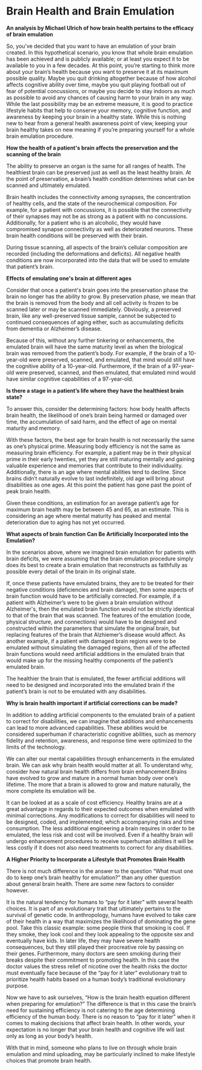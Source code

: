 # Brain Health and Brain Emulation

**An analysis by Michael Ulrich of how brain health pertains to the efficacy of brain emulation**

So, you’ve decided that you want to have an emulation of your brain created. In this hypothetical scenario, you know that whole brain emulation has been achieved and is publicly available; or at least you expect it to be available to you in a few decades. At this point, you’re starting to think more about your brain’s health because you want to preserve it at its maximum possible quality. Maybe you quit drinking altogether because of how alcohol affects cognitive ability over time, maybe you quit playing football out of fear of potential concussions, or maybe you decide to stay indoors as much as possible to avoid any chances of causing harm to your brain in any way. While the last possibility may be an extreme measure, it is good to practice lifestyle habits that help to conserve your memory, cognitive function, and awareness by keeping your brain in a healthy state. While this is nothing new to hear from a general health awareness point of view, keeping your brain healthy takes on new meaning if you’re preparing yourself for a whole brain emulation procedure.

**How the health of a patient's brain affects the preservation and the scanning of the brain**

The ability to preserve an organ is the same for all ranges of health. The healthiest brain can be preserved just as well as the least healthy brain. At the point of preservation, a brain’s health condition determines what can be scanned and ultimately emulated.

Brain health includes the connectivity among synapses, the concentration of healthy cells, and the state of the neurochemical composition. For example, for a patient with concussions, it is possible that the connectivity of their synapses may not be as strong as a patient with no concussions. Additionally, for a patient who is an alcoholic, they would have compromised synapse connectivity as well as deteriorated neurons. These brain health conditions will be preserved with their brain.

During tissue scanning, all aspects of the brain’s cellular composition are recorded (including the deformations and deficits). All negative health conditions are now incorporated into the data that will be used to emulate that patient’s brain.

**Effects of emulating one's brain at different ages**

Consider that once a patient's brain goes into the preservation phase the brain no longer has the ability to grow. By preservation phase, we mean that the brain is removed from the body and all cell activity is frozen to be scanned later or may be scanned immediately. Obviously, a preserved brain, like any well-preserved tissue sample, cannot be subjected to continued consequences of aging either, such as accumulating deficits from dementia or Alzheimer’s disease.

Because of this, without any further tinkering or enhancements, the emulated brain will have the same maturity level as when the biological brain was removed from the patient’s body. For example, if the brain of a 10-year-old were preserved, scanned, and emulated, that mind would still have the cognitive ability of a 10-year-old. Furthermore, if the brain of a 97-year-old were preserved, scanned, and then emulated, that emulated mind would have similar cognitive capabilities of a 97-year-old.

**Is there a stage in a patient’s life where they have the healthiest brain state?**

To answer this, consider the determining factors: how body health affects brain health, the likelihood of one’s brain being harmed or damaged over time, the accumulation of said harm, and the effect of age on mental maturity and memory.

With these factors, the best age for brain health is not necessarily the same as one’s physical prime. Measuring body efficiency is not the same as measuring brain efficiency. For example, a patient may be in their physical prime in their early twenties, yet they are still maturing mentally and gaining valuable experience and memories that contribute to their individuality. Additionally, there is an age where mental abilities tend to decline. Since brains didn’t naturally evolve to last indefinitely, old age will bring about disabilities as one ages. At this point the patient has gone past the point of peak brain health.

Given these conditions, an estimation for an average patient’s age for maximum brain health may be between 45 and 65, as an estimate. This is considering an age where mental maturity has peaked and mental deterioration due to aging has not yet occurred.

**What aspects of brain function  Can Be Artificially Incorporated into the Emulation?**

In the scenarios above, where we imagined brain emulation for patients with brain deficits, we were assuming that the brain emulation procedure simply does its best to create a brain emulation that reconstructs as faithfully as possible every detail of the brain in its original state.

If, once these patients have emulated brains, they are  to be treated for their negative conditions (deficiencies and brain damage), then some aspects of brain function would have to be artificially corrected. For example, if a patient with Alzheimer’s were to be given a brain emulation without Alzheimer's, then the emulated brain function would not be strictly identical to that of the  brain that was scanned. The features of the emulation (code, physical structure, and connections) would have to be designed and constructed within the parameters that simulate the original brain, but replacing features of the brain that Alzhiemer’s disease would affect. As another example, if a patient with damaged brain regions were to be emulated without simulating the damaged regions, then all of the affected brain functions would need artificial additions in the emulated brain that would make up for the missing healthy components of the patient’s emulated brain.

The healthier the brain that is emulated, the fewer artificial additions will need to be designed and incorporated into the emulated brain if the patient’s brain is not to be emulated with any disabilities.

**Why is brain health important if artificial corrections can be made?**

In addition to adding artificial components to the emulated brain of a patient to correct for disabilities, we can imagine that additions and enhancements can lead to more advanced capabilities. These abilities would be considered superhuman if characteristic cognitive abilities, such as memory fidelity and retention, awareness, and response time were optimized to the limits of the technology.

We can alter our mental capabilities through enhancements in the emulated brain. We can ask why brain health would matter at all. To understand why, consider how natural brain health differs from brain enhancement.Brains have evolved to grow and mature in a normal human body over one’s lifetime. The more that a brain is allowed to grow and mature naturally, the more complete its emulation will be.

It can be looked at as a scale of cost efficiency. Healthy brains are at a great advantage in regards to their expected outcomes when  emulated with minimal corrections. Any modifications to correct for disabilities will need to be designed, coded, and implemented; which accompanying risks and time consumption. The less additional engineering a brain requires in order to be emulated, the less risk and cost will be involved. Even if a healthy brain will undergo enhancement procedures to receive superhuman abilities it will be less costly if it does not also need treatments to correct for any disabilities.

**A Higher Priority to Incorporate a Lifestyle that Promotes Brain Health**

There is not much difference in the answer to the question “What must one do to keep one’s brain healthy for emulation?” than any other question about general brain health. There are some new factors to consider however.

It is the natural tendency for humans to “pay for it later” with several health choices. It is part of an evolutionary trait that ultimately pertains to the survival of genetic code. In anthropology, humans have evolved to take care of their health in a way that maximizes the likelihood of  dominating the gene pool. Take this classic example: some people think that smoking is cool. If they smoke, they look cool and they look appealing to the opposite sex and eventually have kids. In later life, they may have severe health consequences, but they still played their procreative role by passing on their genes. Furthermore, many doctors are seen smoking during their breaks despite their commitment to promoting health. In this case the doctor values the stress relief of nicotine over the health risks the doctor must eventually face because of the “pay for it later” evolutionary trait to prioritize health habits based on a human body’s traditional evolutionary purpose.

Now we have to ask ourselves, “How is the brain health equation different when preparing for emulation?” The difference is that in this case the brain’s need for sustaining efficiency is not catering to the age determining efficiency of the human body. There is no reason to “pay for it later” when it comes to making decisions that affect brain health. In other words, your expectation is no longer that your brain health and cognitive life will last only as long as your body’s health.

With that in mind, someone who plans to live on through whole brain emulation and mind uploading, may be particularly inclined to make lifestyle choices that promote brain health.